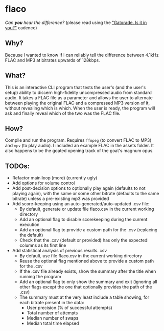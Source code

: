# flaco
*Can **you** hear the difference?* (please read using the ["Gatorade. Is it in you?"](https://www.youtube.com/watch?v=E4B8owXm0Co) cadence)

## Why?
Because I wanted to know if I can reliably tell the difference between 4.1kHz FLAC and MP3 at bitrates upwards of 128kbps.

## What?
This is an interactive CLI program that tests the user's (and the user's setup) ability to discern high-fidelity uncompressed audio from standard audio. It takes a FLAC file as a parameter and allows the user to alternate between playing the original FLAC and a compressed MP3 version of it, without revealing which is which. When the user is ready, the program will ask and finally reveal which of the two was the FLAC file.

## How?
Compile and run the program. Requires `ffmpeg` (to convert FLAC to MP3) and `mpv` (to play audio). I included an example FLAC in the assets folder. It also happens to be the goated opening track of the goat's magnum opus.

## TODOs:
- Refactor main loop (more) (currently ugly)
- Add options for volume control
- Add post-decision options to optionally play again (defaults to not playing again), with the same or some other bitrate (defaults to the same bitrate) unless a pre-existing mp3 was provided
- Add score-keeping using an auto-generated/auto-updated .csv file:
    - By default, generate or update file flaco.csv in the current working directory
    - Add an optional flag to disable scorekeeping during the current execution
    - Add an optional flag to provide a custom path for the .csv (replacing the default)
    - Check that the .csv (default or provided) has only the expected columns as its first line
- Add statistical analysis of previous results .csv
    - By default, use file flaco.csv in the current working directory
    - Reuse the optional flag mentioned above to provide a custom path for the .csv
    - If the .csv file already exists, show the summary after the title when running the program
    - Add an optional flag to only show the summary and exit (ignoring all other flags except the one that optionally provides the path of the .csv)
    - The summary must at the very least include a table showing, for each bitrate present in the data:
        - User precision (% of successful attempts)
        - Total number of attempts
        - Median number of swaps
        - Median total time elapsed

